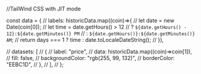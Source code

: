 //TailWind CSS with JIT mode

const data = {
//     labels: historicData.map((coin)=>{
//         let date = new Date(coin[0]);
//         let time = date.getHours() > 12
//                       ? `${date.getHours() - 12}:${date.getMinutes()} PM`
//                       : `${date.getHours()}:${date.getMinutes()} AM`;
//                   return days === 1 ? time : date.toLocaleDateString();
//     }),

//     datasets: [
//       {
//         label: "price",
//         data: historicData.map((coin)=>coin[1]),
//         fill: false,
//         backgroundColor: "rgb(255, 99, 132)",
//         borderColor: "EEBC1D",
//       },
//     ],
//   };